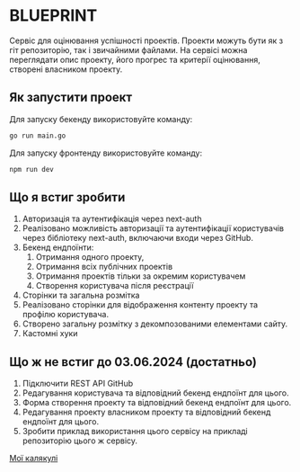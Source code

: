 # BLUEPRINT

Cервіс для оцінювання успішності проектів. Проекти можуть бути як з гіт репозиторію, так і звичайними файлами. На сервісі можна переглядати опис проекту, його прогрес та критерії оцінювання, створені власником проекту.

## Як запустити проект

Для запуску бекенду використовуйте команду:

```bash
go run main.go
```

Для запуску фронтенду використовуйте команду:

```bash
npm run dev
```


## Що я встиг зробити

1. Авторизація та аутентифікація через next-auth
2. Реалізовано можливість авторизації та аутентифікації користувачів через бібліотеку next-auth, включаючи входи через GitHub.
3. Бекенд ендпоїнти: 
   1. Отримання одного проекту,
   2. Отримання всіх публічних проектів
   3. Отримання проектів тільки за окремим користувачем
   4. Створення користувача після реєстрації
4. Сторінки та загальна розмітка
5. Реалізовано сторінки для відображення контенту проекту та профілю користувача.
6. Створено загальну розмітку з декомпозованими елементами сайту.
7. Кастомні хуки


## Що ж не встиг до 03.06.2024 (достатньо)
1. Підключити REST API GitHub
2. Редагування користувача та відповідний бекенд ендпоїнт для цього.
3. Форма створення проекту та відповідний бекенд ендпоїнт для цього.
4. Редагування проекту власником проекту та відповідний бекенд ендпоїнт для цього.
5. Зробити приклад використання цього сервісу на прикладі репозиторію цього ж сервісу.

[Мої калякулі](https://excalidraw.com/#json=fDqVw199y2NrinonvLvUX,1fP3vBdPk5LxmHCEMpNYZw)
